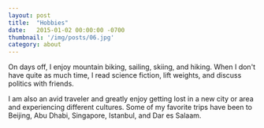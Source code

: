 ```yaml
---
layout: post
title:  "Hobbies"
date:   2015-01-02 00:00:00 -0700
thumbnail: '/img/posts/06.jpg'
category: about
---
```

On days off, I enjoy mountain biking, sailing, skiing, and hiking. When I don't have quite as much time, I read science fiction, lift weights, and discuss politics with friends.

I am also an avid traveler and greatly enjoy getting lost in a new city or area and experiencing different cultures. Some of my favorite trips have been to Beijing, Abu Dhabi, Singapore, Istanbul, and Dar es Salaam.